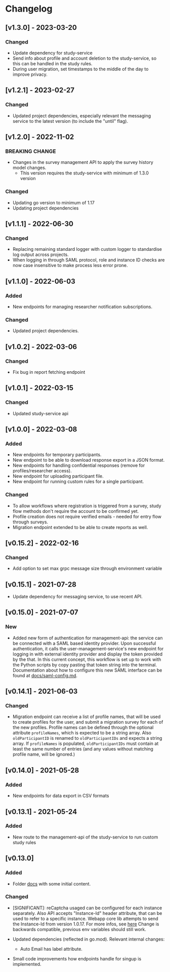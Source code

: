 # Changelog

## [v1.3.0] - 2023-03-20

### Changed

- Update dependency for study-service
- Send info about profile and account deletion to the study-service, so this can be handled in the study rules.
- During user migration, set timestamps to the middle of the day to improve privacy.

## [v1.2.1] - 2023-02-27

### Changed

- Updated project dependencies, especially relevant the messaging service to the latest version (to include the "until" flag).

## [v1.2.0] - 2022-11-02

### BREAKING CHANGE

- Changes in the survey management API to apply the survey history model changes.
  - This version requires the study-service with minimum of 1.3.0 version

### Changed

- Updating go version to minimum of 1.17
- Updating project dependencies

## [v1.1.1] - 2022-06-30

### Changed

- Replacing remaining standard logger with custom logger to standardise log output across projects.
- When logging in through SAML protocol, role and instance ID checks are now case insensitive to make process less error prone.

## [v1.1.0] - 2022-06-03

### Added

- New endpoints for managing researcher notification subscriptions.

### Changed

- Updated project dependencies.

## [v1.0.2] - 2022-03-06

### Changed

- Fix bug in report fetching endpoint

## [v1.0.1] - 2022-03-15

### Changed

- Updated study-service api

## [v1.0.0] - 2022-03-08

### Added

- New endpoints for temporary participants.
- New endpoint to be able to download response export in a JSON format.
- New endpoints for handling confidential responses (remove for profiles/researcher access).
- New endpoint for uploading participant file.
- New endpoint for running custom rules for a single participant.

### Changed

- To allow workflows where registration is triggered from a survey, study flow methods don't require the account to be confirmed yet.
- Profile creation does not require verified emails - needed for entry flow through surveys.
- Migration endpoint extended to be able to create reports as well.

## [v0.15.2] - 2022-02-16

### Changed

- Add option to set max grpc message size through environment variable

## [v0.15.1] - 2021-07-28

- Update dependency for messaging service, to use recent API.

## [v0.15.0] - 2021-07-07

### New

- Added new form of authentication for management-api: the service can be connected with a SAML based identity provider. Upon successful authentication, it calls the user-management-service's new endpoint for logging in with external identity provider and display the token provided by the that.
In this current concept, this workflow is set up to work with the Python scripts by copy pasting that token string into the terminal. Documentation about how to configure this new SAML interface can be found at [docs/saml-config.md](docs/saml-config.md).

## [v0.14.1] - 2021-06-03

### Changed

- Migration endpoint can receive a list of profile names, that will be used to create profiles for the user, and submit a migration survey for each of the new profiles. Profile names can be defined through the optional attribute `profileNames`, which is expected to be a string array.
Also `oldParticipantID` is renamed to `oldParticipantIDs` and expects a string array.
If `profileNames` is populated, `oldParticipantIDs` must contain at least the same number of entries (and any values without matching profile name, will be ignored.)

## [v0.14.0] - 2021-05-28

### Added

- New endpoints for data export in CSV formats

## [v0.13.1] - 2021-05-24

### Added

- New route to the management-api of the study-service to run custom study rules

## [v0.13.0]

### Added

- Folder [docs](docs) with some initial content.

### Changed

- [SIGNIFICANT]: reCaptcha usaged can be configured for each instance separately. Also API accepts "Instance-Id" header attribute, that can be used to refer to a specific instance. Webapp core lib attempts to send the Instance-Id from version 1.0.17.
For more infos, see [here](docs/recaptcha-config.md)
Change is backwards compatible, previous env variables should still work.

- Updated dependencies (reflected in go.mod). Relevant internal changes:
  - Auto Email has label attribute.

- Small code improvements how endpoints handle for singup is implemented.
